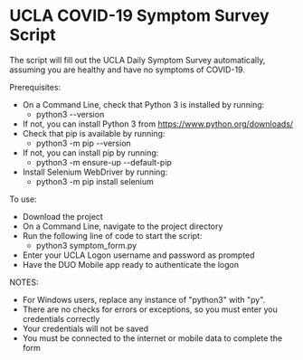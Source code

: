 # UCLA COVID-19 Symptom Survey Script
The script will fill out the UCLA Daily Symptom Survey automatically, assuming you are healthy and have no symptoms of COVID-19.

Prerequisites:
- On a Command Line, check that Python 3 is installed by running:
  - python3 --version
- If not, you can install Python 3 from https://www.python.org/downloads/
- Check that pip is available by running:
  - python3 -m pip --version
- If not, you can install pip by running:
  - python3 -m ensure-up --default-pip
- Install Selenium WebDriver by running:
  - python3 -m pip install selenium

To use:
- Download the project
- On a Command Line, navigate to the project directory
- Run the following line of code to start the script:
  - python3 symptom_form.py
- Enter your UCLA Logon username and password as prompted
- Have the DUO Mobile app ready to authenticate the logon

NOTES:
- For Windows users, replace any instance of "python3" with "py".
- There are no checks for errors or exceptions, so you must enter you credentials correctly
- Your credentials will not be saved
- You must be connected to the internet or mobile data to complete the form
